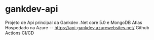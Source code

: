 # gankdev-api

Projeto de Api principal da Gankdev
.Net core 5.0 e MongoDB Atlas
Hospedado na Azure -- https://api-gankdev.azurewebsites.net/ 
Github Actions CI/CD
